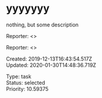 # yyyyyyy

nothing, but some description

Reporter:  <>

Reporter:  <>  

Created: 2019-12-13T16:43:54.517Z  
Updated: 2020-01-30T14:48:36.719Z

Type: task  
Status: selected  
Priority: 10.59375
